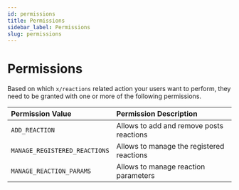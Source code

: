 ```yaml
---
id: permissions
title: Permissions
sidebar_label: Permissions
slug: permissions
---
```


# Permissions

Based on which `x/reactions` related action your users want to perform, they need to be granted with one or more
of the following permissions.

| **Permission Value**          | **Permission Description**                | 
|:------------------------------|:------------------------------------------|
| `ADD_REACTION`                | Allows to add and remove posts reactions  |
| `MANAGE_REGISTERED_REACTIONS` | Allows to manage the registered reactions |
| `MANAGE_REACTION_PARAMS`      | Allows to manage reaction parameters      |